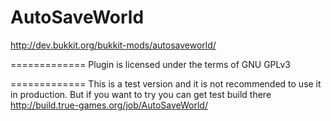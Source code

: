 AutoSaveWorld
=============

http://dev.bukkit.org/bukkit-mods/autosaveworld/


=============
Plugin is licensed under the terms of GNU GPLv3


=============
This is a test version and it is not recommended to use it in production.
But if you want to try you can get test build there http://build.true-games.org/job/AutoSaveWorld/
